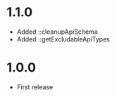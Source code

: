 1.1.0
=======================================
- Added ::cleanupApiSchema
- Added ::getExcludableApiTypes


1.0.0
=======================================
- First release
